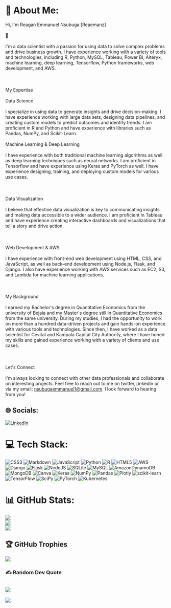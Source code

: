 # 💫 About Me:
Hi, I'm Reagan Emmanuel Nsubuga [Reaemanz]<br><br>👋<br><br>I'm a data scientist with a passion for using data to solve complex problems and drive business growth. I have experience working with a variety of tools and technologies, including R, Python, MySQL, Tableau, Power BI, Alteryx, machine learning, deep learning, Tensorflow, Python frameworks, web development, and AWS.<br><br><br><br>My Expertise<br><br>Data Science<br><br>I specialize in using data to generate insights and drive decision-making. I have experience working with large data sets, designing data pipelines, and creating custom models to predict outcomes and identify trends. I am proficient in R and Python and have experience with libraries such as Pandas, NumPy, and Scikit-Learn.<br><br>Machine Learning & Deep Learning<br><br>I have experience with both traditional machine learning algorithms as well as deep learning techniques such as neural networks. I am proficient in Tensorflow and have experience using Keras and PyTorch as well. I have experience designing, training, and deploying custom models for various use cases.<br><br><br><br>Data Visualization<br><br>I believe that effective data visualization is key to communicating insights and making data accessible to a wider audience. I am proficient in Tableau and have experience creating interactive dashboards and visualizations that tell a story and drive action.<br><br><br><br>Web Development & AWS<br><br>I have experience with front-end web development using HTML, CSS, and JavaScript, as well as back-end development using Node.js, Flask, and Django. I also have experience working with AWS services such as EC2, S3, and Lambda for machine learning applications.<br><br><br><br>My Background<br><br>I earned my Bachelor's degree in Quantitative Economics from the university of Bejaia and my Master's degree still in Quantitative Economics from the same university. During my studies, I had the opportunity to work on more than a hundred data-driven projects and gain hands-on experience with various tools and technologies. Since then, I have worked as a data scientist for Cevital and Kampala Capital City Authority, where I have honed my skills and gained experience working with a variety of clients and use cases.<br><br><br><br>Let's Connect<br><br>I'm always looking to connect with other data professionals and collaborate on interesting projects. Feel free to reach out to me on twitter,LinkedIn or via my email; nsubugaemmanuel1@gmail.com. I look forward to hearing from you!
## 🌐 Socials:
[![LinkedIn](https://img.shields.io/badge/LinkedIn-%230077B5.svg?logo=linkedin&logoColor=white)](https://linkedin.com/in/https://www.linkedin.com/in/nsubuga-emmanuel-reagan-8482a8151/) 
# 💻 Tech Stack:
![CSS3](https://img.shields.io/badge/css3-%231572B6.svg?style=for-the-badge&logo=css3&logoColor=white) ![Markdown](https://img.shields.io/badge/markdown-%23000000.svg?style=for-the-badge&logo=markdown&logoColor=white) ![JavaScript](https://img.shields.io/badge/javascript-%23323330.svg?style=for-the-badge&logo=javascript&logoColor=%23F7DF1E) ![Python](https://img.shields.io/badge/python-3670A0?style=for-the-badge&logo=python&logoColor=ffdd54) ![R](https://img.shields.io/badge/r-%23276DC3.svg?style=for-the-badge&logo=r&logoColor=white) ![HTML5](https://img.shields.io/badge/html5-%23E34F26.svg?style=for-the-badge&logo=html5&logoColor=white) ![AWS](https://img.shields.io/badge/AWS-%23FF9900.svg?style=for-the-badge&logo=amazon-aws&logoColor=white) ![Django](https://img.shields.io/badge/django-%23092E20.svg?style=for-the-badge&logo=django&logoColor=white) ![Flask](https://img.shields.io/badge/flask-%23000.svg?style=for-the-badge&logo=flask&logoColor=white) ![NodeJS](https://img.shields.io/badge/node.js-6DA55F?style=for-the-badge&logo=node.js&logoColor=white) ![SQLite](https://img.shields.io/badge/sqlite-%2307405e.svg?style=for-the-badge&logo=sqlite&logoColor=white) ![MySQL](https://img.shields.io/badge/mysql-%2300f.svg?style=for-the-badge&logo=mysql&logoColor=white) ![AmazonDynamoDB](https://img.shields.io/badge/Amazon%20DynamoDB-4053D6?style=for-the-badge&logo=Amazon%20DynamoDB&logoColor=white) ![MongoDB](https://img.shields.io/badge/MongoDB-%234ea94b.svg?style=for-the-badge&logo=mongodb&logoColor=white) ![Canva](https://img.shields.io/badge/Canva-%2300C4CC.svg?style=for-the-badge&logo=Canva&logoColor=white) ![Keras](https://img.shields.io/badge/Keras-%23D00000.svg?style=for-the-badge&logo=Keras&logoColor=white) ![NumPy](https://img.shields.io/badge/numpy-%23013243.svg?style=for-the-badge&logo=numpy&logoColor=white) ![Pandas](https://img.shields.io/badge/pandas-%23150458.svg?style=for-the-badge&logo=pandas&logoColor=white) ![Plotly](https://img.shields.io/badge/Plotly-%233F4F75.svg?style=for-the-badge&logo=plotly&logoColor=white) ![scikit-learn](https://img.shields.io/badge/scikit--learn-%23F7931E.svg?style=for-the-badge&logo=scikit-learn&logoColor=white) ![TensorFlow](https://img.shields.io/badge/TensorFlow-%23FF6F00.svg?style=for-the-badge&logo=TensorFlow&logoColor=white) ![SciPy](https://img.shields.io/badge/SciPy-%230C55A5.svg?style=for-the-badge&logo=scipy&logoColor=%white) ![PyTorch](https://img.shields.io/badge/PyTorch-%23EE4C2C.svg?style=for-the-badge&logo=PyTorch&logoColor=white) ![Kubernetes](https://img.shields.io/badge/kubernetes-%23326ce5.svg?style=for-the-badge&logo=kubernetes&logoColor=white)
# 📊 GitHub Stats:
![](https://github-readme-stats.vercel.app/api?username=Reaemanz&theme=dark&hide_border=false&include_all_commits=false&count_private=false)<br/>
![](https://github-readme-streak-stats.herokuapp.com/?user=Reaemanz&theme=dark&hide_border=false)<br/>
![](https://github-readme-stats.vercel.app/api/top-langs/?username=Reaemanz&theme=dark&hide_border=false&include_all_commits=false&count_private=false&layout=compact)
## 🏆 GitHub Trophies
![](https://github-profile-trophy.vercel.app/?username=Reaemanz&theme=radical&no-frame=false&no-bg=true&margin-w=4)
### ✍️ Random Dev Quote
![](https://quotes-github-readme.vercel.app/api?type=horizontal&theme=radical)
---
[![](https://visitcount.itsvg.in/api?id=Reaemanz&icon=0&color=0)](https://visitcount.itsvg.in)

<!-- Proudly created with GPRM ( https://gprm.itsvg.in ) -->
